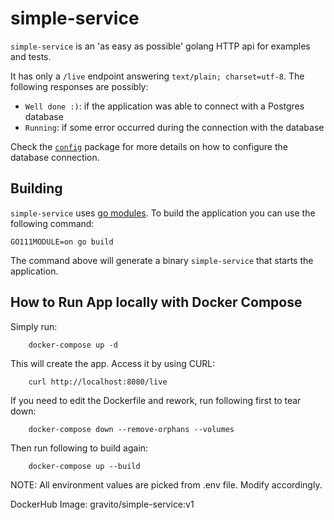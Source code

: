 # simple-service

`simple-service` is an 'as easy as possible' golang HTTP api for examples and tests.

It has only a `/live` endpoint answering `text/plain; charset=utf-8`. The following responses are possibly:
- `Well done :)`: if the application was able to connect with a Postgres database
- `Running`: if some error occurred during the connection with the database

Check the [`config`](/config/) package for more details on how to configure the database connection.

## Building

`simple-service` uses [go modules](https://github.com/golang/go/wiki/Modules). To build the application you can use the following command:

```
GO111MODULE=on go build
```

The command above will generate a binary `simple-service` that starts the application.

## How to Run App locally with Docker Compose

Simply run:
```
	docker-compose up -d 
```

This will create the app. Access it by using CURL:
```
	curl http://localhost:8080/live	
```

If you need to edit the Dockerfile and rework, run following first to tear down:
```
	docker-compose down --remove-orphans --volumes 
```

Then run following to build again:
```
	docker-compose up --build
```

NOTE: All environment values are picked from .env file. Modify accordingly.

DockerHub Image: gravito/simple-service:v1